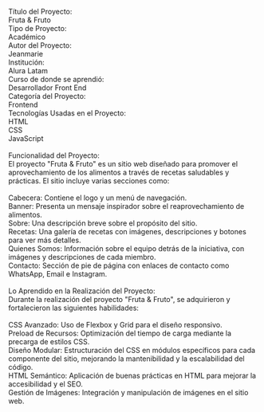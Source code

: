 
Título del Proyecto: <br/>
Fruta & Fruto
<br/>
Tipo de Proyecto:<br/>
Académico
<br/>
Autor del Proyecto:<br/>
Jeanmarie
<br/>
Institución:<br/>
Alura Latam
<br/>
Curso de donde se aprendió:<br/>
Desarrollador Front End 
<br/>
Categoría del Proyecto:<br/>
Frontend
<br/>
Tecnologías Usadas en el Proyecto:<br/>
HTML <br/>
CSS <br/>
JavaScript <br/>
<br/>
Funcionalidad del Proyecto:<br/>
El proyecto "Fruta & Fruto" es un sitio web diseñado para promover el aprovechamiento de los alimentos a través de recetas saludables y prácticas. El sitio incluye varias secciones como:<br/>
<br/>
Cabecera: Contiene el logo y un menú de navegación.<br/>
Banner: Presenta un mensaje inspirador sobre el reaprovechamiento de alimentos.<br/>
Sobre: Una descripción breve sobre el propósito del sitio.<br/>
Recetas: Una galería de recetas con imágenes, descripciones y botones para ver más detalles.<br/>
Quienes Somos: Información sobre el equipo detrás de la iniciativa, con imágenes y descripciones de cada miembro.<br/>
Contacto: Sección de pie de página con enlaces de contacto como WhatsApp, Email e Instagram.<br/>
<br/>
Lo Aprendido en la Realización del Proyecto:<br/>
Durante la realización del proyecto "Fruta & Fruto", se adquirieron y fortalecieron las siguientes habilidades:<br/>
<br/>
CSS Avanzado: Uso de Flexbox y Grid para el diseño responsivo.<br/>
Preload de Recursos: Optimización del tiempo de carga mediante la precarga de estilos CSS.<br/>
Diseño Modular: Estructuración del CSS en módulos específicos para cada componente del sitio, mejorando la mantenibilidad y la escalabilidad del código.<br/>
HTML Semántico: Aplicación de buenas prácticas en HTML para mejorar la accesibilidad y el SEO.<br/>
Gestión de Imágenes: Integración y manipulación de imágenes en el sitio web.<br/>
